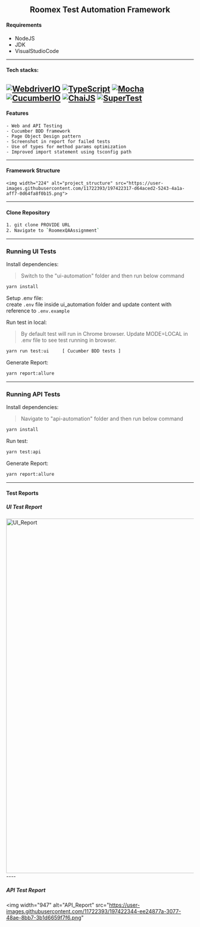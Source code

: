 <h2 align="center"> Roomex Test Automation Framework </h2>

<h4 align="center">
</h4>

#### Requirements
* NodeJS
* JDK
* VisualStudioCode
-----
#### Tech stacks:
[![WebdriverIO](https://img.shields.io/badge/-WebdriverI/O-EA5906?logo=WebdriverIO&logoColor=white)](https://webdriver.io/)
[![TypeScript](https://img.shields.io/badge/-TypeScript-%233178C6?logo=Typescript&logoColor=black)](https://www.typescriptlang.org/)
[![Mocha](https://img.shields.io/badge/-Mocha-%238D6748?logo=Mocha&logoColor=white)](https://mochajs.org/)
[![CucumberIO](https://img.shields.io/badge/-Cucumber.io-brightgreen?logo=cucumber&logoColor=white)](https://cucumber.io/)
[![ChaiJS](https://img.shields.io/badge/-ChaiJS-FEDABD?logo=Chai&logoColor=black)](https://www.chaijs.com/)
[![SuperTest](https://img.shields.io/badge/-SuperTest-07BA82?logoColor=white)](https://github.com/visionmedia/supertest)
-----
#### Features
    - Web and API Testing
    - Cucumber BDD framework
    - Page Object Design pattern
    - Screenshot in report for failed tests
    - Use of types for method params optimization
    - Improved import statement using tsconfig path
-----
#### Framework Structure
    <img width="224" alt="project_structure" src="https://user-images.githubusercontent.com/11722393/197422317-d64aced2-5243-4a1a-aff7-0d64fa8f0b15.png">

-----
#### Clone Repository
```bash
1. git clone PROVIDE URL
2. Navigate to `RoomexQAAssignment`
```
-----

### Running UI Tests
Install dependencies:
> Switch to the "ui-automation" folder and then run below command
```bash
yarn install
```

Setup .env file:<br>
create `.env` file inside ui_automation folder and update content with reference to `.env.example`

Run test in local:
> By default test will run in Chrome browser.
> Update MODE=LOCAL in .env file to see test running in browser.
```bash
yarn run test:ui     [ Cucumber BDD tests ]
```

Generate Report:
```bash
yarn report:allure
```
-----

### Running API Tests
Install dependencies:
> Navigate to "api-automation" folder and then run below command
```bash
yarn install
```

Run test:
```bash
yarn test:api
```

Generate Report:
```bash
yarn report:allure
```

----

#### Test Reports

##### UI Test Report
   <img width="953" alt="UI_Report" src="https://user-images.githubusercontent.com/11722393/197422333-095afded-5658-4ef4-864a-59004ea8479e.png">
----

##### API Test Report
<img width="947" alt="API_Report" src="https://user-images.githubusercontent.com/11722393/197422344-ee24877a-3077-48ae-8bb7-3b1d6659f7f6.png"
